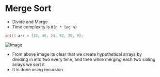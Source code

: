 # Merge Sort

- Divide and Merge
- Time complexity is `O(n * log n)`

```java
int[] arr = {13, 46, 24, 52, 20, 9};
```

![Image](https://github.com/ssm0801/DSA-using-Java/blob/master/Sorting/Merge/merge.png)

- From above image its clear that we create hypothetical arrays by dividing in into two every time, and then while merging each two sibling arrays we sort it
- It is done using recursion
